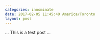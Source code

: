 ```yaml
---
categories: innominate
date: 2017-02-05 11:45:40 America/Toronto
layout: post
---
```


&hellip; This is a test post &hellip;

